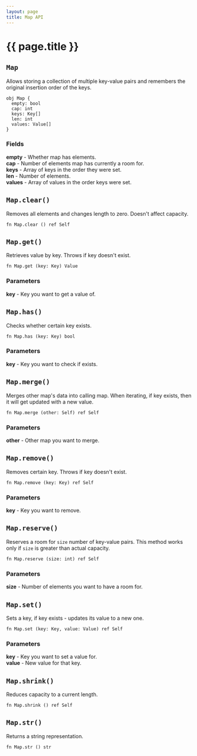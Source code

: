 ```yaml
---
layout: page
title: Map API
---
```


# {{ page.title }}

## `Map`
Allows storing a collection of multiple key-value pairs and remembers the original insertion order of the keys.

```the
obj Map {
  empty: bool
  cap: int
  keys: Key[]
  len: int
  values: Value[]
}
```

### Fields
**empty** - Whether map has elements. \
**cap** - Number of elements map has currently a room for. \
**keys** - Array of keys in the order they were set. \
**len** - Number of elements. \
**values** - Array of values in the order keys were set.

## `Map.clear()`
Removes all elements and changes length to zero. Doesn't affect capacity.

```the
fn Map.clear () ref Self
```

## `Map.get()`
Retrieves value by key. Throws if key doesn't exist.

```the
fn Map.get (key: Key) Value
```

### Parameters
**key** - Key you want to get a value of.

## `Map.has()`
Checks whether certain key exists.

```the
fn Map.has (key: Key) bool
```

### Parameters
**key** - Key you want to check if exists.

## `Map.merge()`
Merges other map's data into calling map. When iterating, if key exists, then it will get updated with a new value.

```the
fn Map.merge (other: Self) ref Self
```

### Parameters
**other** - Other map you want to merge.

## `Map.remove()`
Removes certain key. Throws if key doesn't exist.

```the
fn Map.remove (key: Key) ref Self
```

### Parameters
**key** - Key you want to remove.

## `Map.reserve()`
Reserves a room for `size` number of key-value pairs. This method works only if `size` is greater than actual capacity.

```the
fn Map.reserve (size: int) ref Self
```

### Parameters
**size** - Number of elements you want to have a room for.

## `Map.set()`
Sets a key, if key exists - updates its value to a new one.

```the
fn Map.set (key: Key, value: Value) ref Self
```

### Parameters
**key** - Key you want to set a value for. \
**value** - New value for that key.

## `Map.shrink()`
Reduces capacity to a current length.

```the
fn Map.shrink () ref Self
```

## `Map.str()`
Returns a string representation.

```the
fn Map.str () str
```
